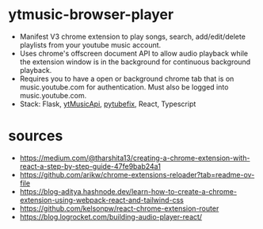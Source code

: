 # ytmusic-browser-player
* Manifest V3 chrome extension to play songs, search, add/edit/delete playlists from your youtube music account.
* Uses chrome's offscreen document API to allow audio playback while the extension window is in the background for continuous background playback.
* Requires you to have a open or background chrome tab that is on music.youtube.com for authentication. Must also be logged into music.youtube.com.
* Stack: Flask, [ytMusicApi](https://ytmusicapi.readthedocs.io/en/stable/), [pytubefix](https://pytubefix.readthedocs.io/en/latest/), React, Typescript

# sources
* https://medium.com/@tharshita13/creating-a-chrome-extension-with-react-a-step-by-step-guide-47fe9bab24a1
* https://github.com/arikw/chrome-extensions-reloader?tab=readme-ov-file
* https://blog-aditya.hashnode.dev/learn-how-to-create-a-chrome-extension-using-webpack-react-and-tailwind-css
* https://github.com/kelsonpw/react-chrome-extension-router
* https://blog.logrocket.com/building-audio-player-react/
